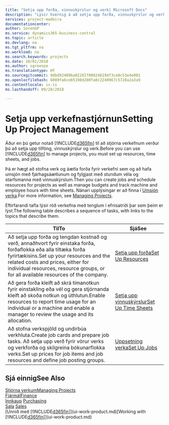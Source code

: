 ```yaml
---
title: "Setja upp forða, vinnuskýrslur og verk| Microsoft Docs"
description: "Lýsir hvernig á að setja upp forða, vinnuskýrslur og verk til að stjórna verkefnum."
services: project-madeira
documentationcenter: 
author: SorenGP
ms.service: dynamics365-business-central
ms.topic: article
ms.devlang: na
ms.tgt_pltfrm: na
ms.workload: na
ms.search.keywords: projects
ms.date: 10/01/2018
ms.author: sgroespe
ms.translationtype: HT
ms.sourcegitcommit: 9dbd92409ba02281f008246194f3ce0c53e4e001
ms.openlocfilehash: 6089fa6ceb5198d280fa0c2240967c5728a2a3a9
ms.contentlocale: is-is
ms.lasthandoff: 09/28/2018

---
```

# <a name="setting-up-project-management"></a><span data-ttu-id="f280e-103">Setja upp verkefnastjórnun</span><span class="sxs-lookup"><span data-stu-id="f280e-103">Setting Up Project Management</span></span>
<span data-ttu-id="f280e-104">Áður en þú getur notað [!INCLUDE[d365fin](includes/d365fin_md.md)] til að stjórna verkefnum verður þú að setja upp tilföng, vinnuskýrslur og verk.</span><span class="sxs-lookup"><span data-stu-id="f280e-104">Before you can use [!INCLUDE[d365fin](includes/d365fin_md.md)] to manage projects, you must set up resources, time sheets, and jobs.</span></span>

<span data-ttu-id="f280e-105">Þá er hægt að stofna verk og áætla forða fyrir verkefni sem og að hafa umsjón með fjárhagsáætlunum og fylgjast með stundum véla og starfsmanna með vinnuskýrslum.</span><span class="sxs-lookup"><span data-stu-id="f280e-105">Then you can create jobs and schedule resources for projects as well as manage budgets and track machine and employee hours with time sheets.</span></span> <span data-ttu-id="f280e-106">Nánari upplýsingar er að finna í [Umsjón verka](projects-manage-projects.md).</span><span class="sxs-lookup"><span data-stu-id="f280e-106">For more information, see [Managing Projects](projects-manage-projects.md).</span></span>  

<span data-ttu-id="f280e-107">Eftirfarandi tafla lýsir röð verkefna með tenglum í efnisatriði þar sem þeim er lýst.</span><span class="sxs-lookup"><span data-stu-id="f280e-107">The following table describes a sequence of tasks, with links to the topics that describe them.</span></span>

| <span data-ttu-id="f280e-108">Til</span><span class="sxs-lookup"><span data-stu-id="f280e-108">To</span></span> | <span data-ttu-id="f280e-109">Sjá</span><span class="sxs-lookup"><span data-stu-id="f280e-109">See</span></span> |
| --- | --- |
| <span data-ttu-id="f280e-110">Að setja upp forða og tengdan kostnað og verð, annaðhvort fyrir einstaka forða, forðaflokka eða alla tiltæka forða fyrirtækisins.</span><span class="sxs-lookup"><span data-stu-id="f280e-110">Set up your resources and the related costs and prices, either for individual resources, resource groups, or for all available resources of the company.</span></span> |[<span data-ttu-id="f280e-111">Setja upp forða</span><span class="sxs-lookup"><span data-stu-id="f280e-111">Set Up Resources</span></span>](projects-how-setup-resources.md) |
| <span data-ttu-id="f280e-112">Að gera forða kleift að skrá tímanotkun fyrir einstakling eða vél og gera stjórnanda kleift að skoða notkun og úthlutun.</span><span class="sxs-lookup"><span data-stu-id="f280e-112">Enable resources to report time usage for an individual or a machine and enable a manager to review the usage and its allocation.</span></span> |[<span data-ttu-id="f280e-113">Setja upp vinnuskýrslur</span><span class="sxs-lookup"><span data-stu-id="f280e-113">Set Up Time Sheets</span></span>](projects-how-setup-time-sheets.md) |
| <span data-ttu-id="f280e-114">Að stofna verkspjöld og undirbúa verkhluta.</span><span class="sxs-lookup"><span data-stu-id="f280e-114">Create job cards and prepare job tasks.</span></span> <span data-ttu-id="f280e-115">Að setja upp verð fyrir vörur verks og verkforða og skilgreina bókunarflokka verks.</span><span class="sxs-lookup"><span data-stu-id="f280e-115">Set up prices for job items and job resources and define job posting groups.</span></span> |[<span data-ttu-id="f280e-116">Uppsetning verka</span><span class="sxs-lookup"><span data-stu-id="f280e-116">Set Up Jobs</span></span>](projects-how-setup-jobs.md) |

## <a name="see-also"></a><span data-ttu-id="f280e-117">Sjá einnig</span><span class="sxs-lookup"><span data-stu-id="f280e-117">See Also</span></span>
[<span data-ttu-id="f280e-118">Stjórna verkum</span><span class="sxs-lookup"><span data-stu-id="f280e-118">Managing Projects</span></span>](projects-manage-projects.md)  
[<span data-ttu-id="f280e-119">Fjármál</span><span class="sxs-lookup"><span data-stu-id="f280e-119">Finance</span></span>](finance.md)  
<span data-ttu-id="f280e-120">[Innkaup](purchasing-manage-purchasing.md)       </span><span class="sxs-lookup"><span data-stu-id="f280e-120">[Purchasing](purchasing-manage-purchasing.md)       </span></span>  
<span data-ttu-id="f280e-121">[Sala](sales-manage-sales.md)   </span><span class="sxs-lookup"><span data-stu-id="f280e-121">[Sales](sales-manage-sales.md)   </span></span>  
<span data-ttu-id="f280e-122">[Unnið með [!INCLUDE[d365fin](includes/d365fin_md.md)]](ui-work-product.md)</span><span class="sxs-lookup"><span data-stu-id="f280e-122">[Working with [!INCLUDE[d365fin](includes/d365fin_md.md)]](ui-work-product.md)</span></span>  

